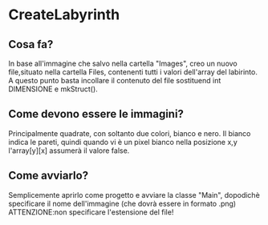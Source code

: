 # CreateLabyrinth

## Cosa fa?
In base all'immagine che salvo nella cartella "Images", creo un nuovo file,situato nella cartella Files, contenenti tutti i valori dell'array del labirinto. A questo punto basta incollare il contenuto del file sostituend int DIMENSIONE e mkStruct(). 

## Come devono essere le immagini?
Principalmente quadrate, con soltanto due colori, bianco e nero. Il bianco indica le pareti, quindi quando vi è un pixel bianco nella posizione x,y l'array[y][x] assumerà il valore false.

## Come avviarlo?
Semplicemente aprirlo come progetto e avviare la classe "Main", dopodichè specificare il nome dell'immagine (che dovrà essere in formato .png) ATTENZIONE:non specificare l'estensione del file!
